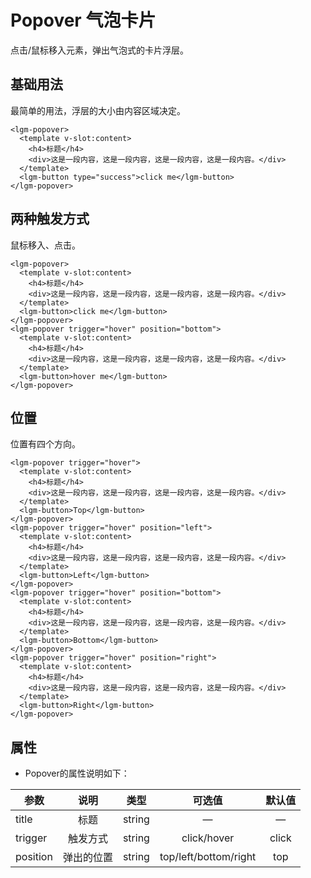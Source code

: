 # Popover  气泡卡片
点击/鼠标移入元素，弹出气泡式的卡片浮层。
## 基础用法
最简单的用法，浮层的大小由内容区域决定。
<ClientOnly>
 <popover-demo-1></popover-demo-1>
</ClientOnly>

```vue
<lgm-popover>
  <template v-slot:content>
    <h4>标题</h4>
    <div>这是一段内容，这是一段内容，这是一段内容，这是一段内容。</div>
  </template>
  <lgm-button type="success">click me</lgm-button>
</lgm-popover>
```

## 两种触发方式
鼠标移入、点击。
<ClientOnly>
 <popover-demo-2></popover-demo-2>
</ClientOnly>

```vue
<lgm-popover>
  <template v-slot:content>
    <h4>标题</h4>
    <div>这是一段内容，这是一段内容，这是一段内容，这是一段内容。</div>
  </template>
  <lgm-button>click me</lgm-button>
</lgm-popover>
<lgm-popover trigger="hover" position="bottom">
  <template v-slot:content>
    <h4>标题</h4>
    <div>这是一段内容，这是一段内容，这是一段内容，这是一段内容。</div>
  </template>
  <lgm-button>hover me</lgm-button>
</lgm-popover>
```

## 位置
位置有四个方向。
<ClientOnly>
 <popover-demo-3></popover-demo-3>
</ClientOnly>

```vue
<lgm-popover trigger="hover">
  <template v-slot:content>
    <h4>标题</h4>
    <div>这是一段内容，这是一段内容，这是一段内容，这是一段内容。</div>
  </template>
  <lgm-button>Top</lgm-button>
</lgm-popover>
<lgm-popover trigger="hover" position="left">
  <template v-slot:content>
    <h4>标题</h4>
    <div>这是一段内容，这是一段内容，这是一段内容，这是一段内容。</div>
  </template>
  <lgm-button>Left</lgm-button>
</lgm-popover>
<lgm-popover trigger="hover" position="bottom">
  <template v-slot:content>
    <h4>标题</h4>
    <div>这是一段内容，这是一段内容，这是一段内容，这是一段内容。</div>
  </template>
  <lgm-button>Bottom</lgm-button>
</lgm-popover>
<lgm-popover trigger="hover" position="right">
  <template v-slot:content>
    <h4>标题</h4>
    <div>这是一段内容，这是一段内容，这是一段内容，这是一段内容。</div>
  </template>
  <lgm-button>Right</lgm-button>
</lgm-popover>
```

## 属性
  - Popover的属性说明如下：

  | 参数 | 说明 | 类型 | 可选值 | 默认值 |
  | ---- |:----:|:----:|:----:|:----:|
  | title | 标题 | string | — |  —  |
  | trigger | 触发方式| string | click/hover  | click |
  | position | 弹出的位置 | string |top/left/bottom/right|  top  |